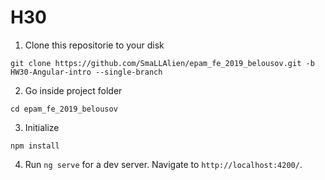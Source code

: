 # H30

1. Clone this repositorie to your disk
```
git clone https://github.com/SmaLLAlien/epam_fe_2019_belousov.git -b HW30-Angular-intro --single-branch
```
2. Go inside project folder
```
cd epam_fe_2019_belousov
```
3. Initialize
```
npm install
```
4. Run `ng serve` for a dev server. Navigate to `http://localhost:4200/`.
